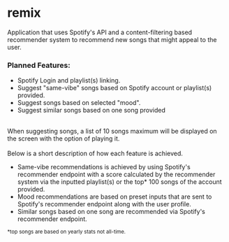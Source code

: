 # remix
Application that uses Spotify's API and a content-filtering based recommender system to recommend new songs that might appeal to the user. 
### Planned Features:
<ul>
  <li>Spotify Login and playlist(s) linking.</li>
  <li>Suggest "same-vibe" songs based on Spotify account or playlist(s) provided.</li>
  <li>Suggest songs based on selected "mood".</li>
  <li>Suggest similar songs based on one song provided</li>
</ul>
<br>
When suggesting songs, a list of 10 songs maximum will be displayed on the screen with the option of playing it.
<br><br>
Below is a short description of how each feature is achieved.
<ul>
  <li>Same-vibe recommendations is achieved by using Spotify's recommender endpoint with a score calculated by the recommender system via the inputted playlist(s) or the top* 100 songs of the account provided.</li>
  <li>Mood recommendations are based on preset inputs that are sent to Spotify's recommender endpoint along with the user profile.</li>
  <li>Similar songs based on one song are recommended via Spotify's recommender endpoint.</li>
</ul>
<sub>*top songs are based on yearly stats not all-time.</sub>
